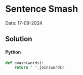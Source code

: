 
# Sentence Smash

Date: 17-09-2024

## Solution
#### Python
```python
def smash(words):
    return " ".join(words)
```
        